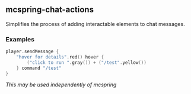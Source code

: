 mcspring-chat-actions
---
Simplifies the process of adding interactable elements to chat messages.

### Examples

```kotlin
player.sendMessage {
    "hover for details".red() hover {
        ("click to run ".gray()) + ("/test".yellow())
    } command "/test"
}
```

_This may be used independently of mcspring_
